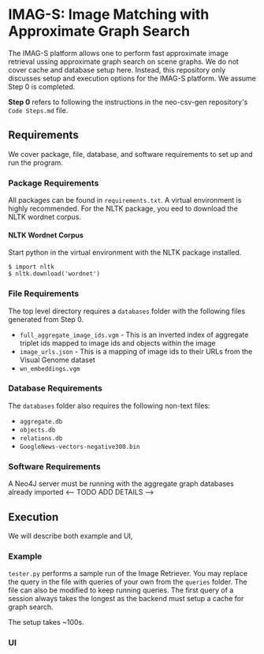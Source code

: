 # IMAG-S: Image Matching with Approximate Graph Search

The IMAG-S platform allows one to perform fast approximate image retrieval ussing approximate graph search on scene graphs. We do not cover cache and database setup here. Instead, this repository only discusses setup and execution options for the IMAG-S platform. We assume Step 0 is completed.

**Step 0** refers to following the instructions in the neo-csv-gen repository's `Code Steps.md` file.

## Requirements

We cover package, file, database, and software requirements to set up and run the program.

### Package Requirements
All packages can be found in `requirements.txt`. A virtual environment is highly recommended. For the NLTK package, you eed to download the NLTK wordnet corpus.

#### NLTK Wordnet Corpus
Start python in the virtual environment with the NLTK package installed.

    $ import nltk
    $ nltk.download('wordnet')

### File Requirements
The top level directory requires a `databases` folder with the following files generated from Step 0.

- `full_aggregate_image_ids.vgm` - This is an inverted index of aggregate triplet ids mapped to image ids and objects within the image
- `image_urls.json` - This is a mapping of image ids to their URLs from the Visual Genome dataset
- `wn_embeddings.vgm`

### Database Requirements
The `databases` folder also requires the following non-text files:

- `aggregate.db`
- `objects.db`
- `relations.db`
- `GoogleNews-vectors-negative300.bin`

### Software Requirements
A Neo4J server must be running with the aggregate graph databases already imported <-- TODO ADD DETAILS -->



## Execution
We will describe both example and UI,

### Example
`tester.py` performs a sample run of the Image Retriever. You may replace the query in the file with queries of your own from the `queries` folder. The file can also be modified to keep running queries. The first query of a session always takes the longest as the backend must setup a cache for graph search.

The setup takes ~100s.

### UI
